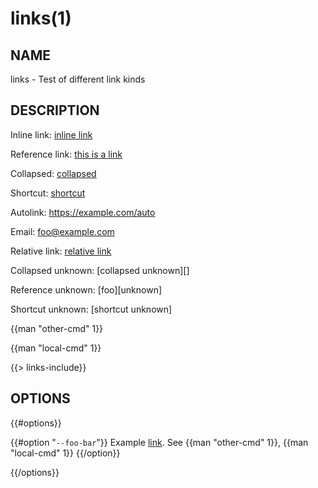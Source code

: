 # links(1)

## NAME

links - Test of different link kinds

## DESCRIPTION

Inline link: [inline link](https://example.com/inline)

Reference link: [this is a link][bar]

Collapsed: [collapsed][collapsed]

Shortcut: [shortcut]

Autolink: <https://example.com/auto>

Email: <foo@example.com>

Relative link: [relative link](foo/bar.html)

Collapsed unknown: [collapsed unknown][]

Reference unknown: [foo][unknown]

Shortcut unknown: [shortcut unknown]

{{man "other-cmd" 1}}

{{man "local-cmd" 1}}

{{> links-include}}

## OPTIONS

{{#options}}

{{#option "`--foo-bar`"}} Example [link](bar.html). See {{man "other-cmd" 1}},
{{man "local-cmd" 1}} {{/option}}

{{/options}}

[bar]: https://example.com/bar
[collapsed]: https://example.com/collapsed
[shortcut]: https://example.com/shortcut

